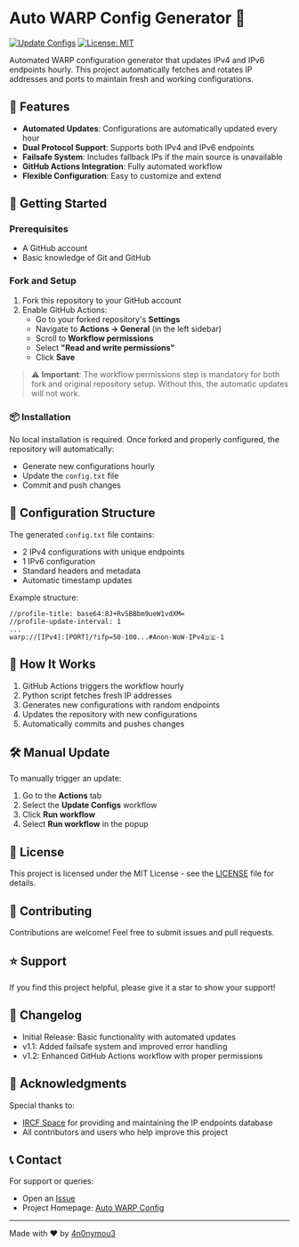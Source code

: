# Auto WARP Config Generator 🔄

[![Update Configs](https://github.com/4n0nymou3/auto-warp-config/actions/workflows/update-configs.yml/badge.svg)](https://github.com/4n0nymou3/auto-warp-config/actions/workflows/update-configs.yml)
[![License: MIT](https://img.shields.io/badge/License-MIT-yellow.svg)](https://opensource.org/licenses/MIT)

Automated WARP configuration generator that updates IPv4 and IPv6 endpoints hourly. This project automatically fetches and rotates IP addresses and ports to maintain fresh and working configurations.

## 🌟 Features

- **Automated Updates**: Configurations are automatically updated every hour
- **Dual Protocol Support**: Supports both IPv4 and IPv6 endpoints
- **Failsafe System**: Includes fallback IPs if the main source is unavailable
- **GitHub Actions Integration**: Fully automated workflow
- **Flexible Configuration**: Easy to customize and extend

## 🚀 Getting Started

### Prerequisites

- A GitHub account
- Basic knowledge of Git and GitHub

### Fork and Setup

1. Fork this repository to your GitHub account
2. Enable GitHub Actions:
   - Go to your forked repository's **Settings**
   - Navigate to **Actions → General** (in the left sidebar)
   - Scroll to **Workflow permissions**
   - Select **"Read and write permissions"**
   - Click **Save**

> ⚠️ **Important**: The workflow permissions step is mandatory for both fork and original repository setup. Without this, the automatic updates will not work.

### 📦 Installation

No local installation is required. Once forked and properly configured, the repository will automatically:
- Generate new configurations hourly
- Update the `config.txt` file
- Commit and push changes

## 🔧 Configuration Structure

The generated `config.txt` file contains:
- 2 IPv4 configurations with unique endpoints
- 1 IPv6 configuration
- Standard headers and metadata
- Automatic timestamp updates

Example structure:
```plaintext
//profile-title: base64:8J+RvSBBbm9ueW1vdXM=
//profile-update-interval: 1
...
warp://[IPv4]:[PORT]/?ifp=50-100...#Anon-WoW-IPv4🇩🇪-1
```

## 🔄 How It Works

1. GitHub Actions triggers the workflow hourly
2. Python script fetches fresh IP addresses
3. Generates new configurations with random endpoints
4. Updates the repository with new configurations
5. Automatically commits and pushes changes

## 🛠️ Manual Update

To manually trigger an update:
1. Go to the **Actions** tab
2. Select the **Update Configs** workflow
3. Click **Run workflow**
4. Select **Run workflow** in the popup

## 📝 License

This project is licensed under the MIT License - see the [LICENSE](LICENSE) file for details.

## 🤝 Contributing

Contributions are welcome! Feel free to submit issues and pull requests.

## ⭐ Support

If you find this project helpful, please give it a star to show your support!

## 📜 Changelog

- Initial Release: Basic functionality with automated updates
- v1.1: Added failsafe system and improved error handling
- v1.2: Enhanced GitHub Actions workflow with proper permissions

## 🙏 Acknowledgments

Special thanks to:
- [IRCF Space](https://github.com/ircfspace) for providing and maintaining the IP endpoints database
- All contributors and users who help improve this project

## 📞 Contact

For support or queries:
- Open an [Issue](https://github.com/4n0nymou3/auto-warp-config/issues)
- Project Homepage: [Auto WARP Config](https://github.com/4n0nymou3/auto-warp-config)

---
Made with ❤️ by [4n0nymou3](https://github.com/4n0nymou3)